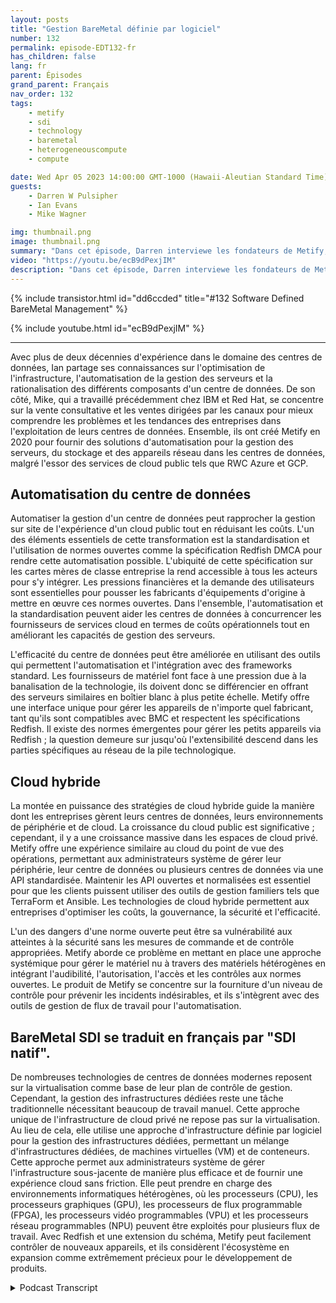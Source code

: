 ```yaml
---
layout: posts
title: "Gestion BareMetal définie par logiciel"
number: 132
permalink: episode-EDT132-fr
has_children: false
lang: fr
parent: Épisodes
grand_parent: Français
nav_order: 132
tags:
    - metify
    - sdi
    - technology
    - baremetal
    - heterogeneouscompute
    - compute

date: Wed Apr 05 2023 14:00:00 GMT-1000 (Hawaii-Aleutian Standard Time)
guests:
    - Darren W Pulsipher
    - Ian Evans
    - Mike Wagner

img: thumbnail.png
image: thumbnail.png
summary: "Dans cet épisode, Darren interviewe les fondateurs de Metify, Ian Evans et Mike Wagner, à propos de leur approche unique de gestion de l'infrastructure définie par logiciel "bare metal" en utilisant la norme Redfish."
video: "https://youtu.be/ecB9dPexjIM"
description: "Dans cet épisode, Darren interviewe les fondateurs de Metify, Ian Evans et Mike Wagner, à propos de leur approche unique de gestion de l'infrastructure définie par logiciel "bare metal" en utilisant la norme Redfish."
---
```


<div>
{% include transistor.html id="dd6ccded" title="#132 Software Defined BareMetal Management" %}

{% include youtube.html id="ecB9dPexjIM" %}
</div>

---

Avec plus de deux décennies d'expérience dans le domaine des centres de données, Ian partage ses connaissances sur l'optimisation de l'infrastructure, l'automatisation de la gestion des serveurs et la rationalisation des différents composants d'un centre de données. De son côté, Mike, qui a travaillé précédemment chez IBM et Red Hat, se concentre sur la vente consultative et les ventes dirigées par les canaux pour mieux comprendre les problèmes et les tendances des entreprises dans l'exploitation de leurs centres de données. Ensemble, ils ont créé Metify en 2020 pour fournir des solutions d'automatisation pour la gestion des serveurs, du stockage et des appareils réseau dans les centres de données, malgré l'essor des services de cloud public tels que RWC Azure et GCP.

## Automatisation du centre de données

Automatiser la gestion d'un centre de données peut rapprocher la gestion sur site de l'expérience d'un cloud public tout en réduisant les coûts. L'un des éléments essentiels de cette transformation est la standardisation et l'utilisation de normes ouvertes comme la spécification Redfish DMCA pour rendre cette automatisation possible. L'ubiquité de cette spécification sur les cartes mères de classe entreprise la rend accessible à tous les acteurs pour s'y intégrer. Les pressions financières et la demande des utilisateurs sont essentielles pour pousser les fabricants d'équipements d'origine à mettre en œuvre ces normes ouvertes. Dans l'ensemble, l'automatisation et la standardisation peuvent aider les centres de données à concurrencer les fournisseurs de services cloud en termes de coûts opérationnels tout en améliorant les capacités de gestion des serveurs.

L'efficacité du centre de données peut être améliorée en utilisant des outils qui permettent l'automatisation et l'intégration avec des frameworks standard. Les fournisseurs de matériel font face à une pression due à la banalisation de la technologie, ils doivent donc se différencier en offrant des serveurs similaires en boîtier blanc à plus petite échelle. Metify offre une interface unique pour gérer les appareils de n'importe quel fabricant, tant qu'ils sont compatibles avec BMC et respectent les spécifications Redfish. Il existe des normes émergentes pour gérer les petits appareils via Redfish ; la question demeure sur jusqu'où l'extensibilité descend dans les parties spécifiques au réseau de la pile technologique.

## Cloud hybride

La montée en puissance des stratégies de cloud hybride guide la manière dont les entreprises gèrent leurs centres de données, leurs environnements de périphérie et de cloud. La croissance du cloud public est significative ; cependant, il y a une croissance massive dans les espaces de cloud privé. Metify offre une expérience similaire au cloud du point de vue des opérations, permettant aux administrateurs système de gérer leur périphérie, leur centre de données ou plusieurs centres de données via une API standardisée. Maintenir les API ouvertes et normalisées est essentiel pour que les clients puissent utiliser des outils de gestion familiers tels que TerraForm et Ansible. Les technologies de cloud hybride permettent aux entreprises d'optimiser les coûts, la gouvernance, la sécurité et l'efficacité.

L'un des dangers d'une norme ouverte peut être sa vulnérabilité aux atteintes à la sécurité sans les mesures de commande et de contrôle appropriées. Metify aborde ce problème en mettant en place une approche systémique pour gérer le matériel nu à travers des matériels hétérogènes en intégrant l'audibilité, l'autorisation, l'accès et les contrôles aux normes ouvertes. Le produit de Metify se concentre sur la fourniture d'un niveau de contrôle pour prévenir les incidents indésirables, et ils s'intègrent avec des outils de gestion de flux de travail pour l'automatisation.

## BareMetal SDI se traduit en français par "SDI natif".

De nombreuses technologies de centres de données modernes reposent sur la virtualisation comme base de leur plan de contrôle de gestion. Cependant, la gestion des infrastructures dédiées reste une tâche traditionnelle nécessitant beaucoup de travail manuel. Cette approche unique de l'infrastructure de cloud privé ne repose pas sur la virtualisation. Au lieu de cela, elle utilise une approche d'infrastructure définie par logiciel pour la gestion des infrastructures dédiées, permettant un mélange d'infrastructures dédiées, de machines virtuelles (VM) et de conteneurs. Cette approche permet aux administrateurs système de gérer l'infrastructure sous-jacente de manière plus efficace et de fournir une expérience cloud sans friction. Elle peut prendre en charge des environnements informatiques hétérogènes, où les processeurs (CPU), les processeurs graphiques (GPU), les processeurs de flux programmable (FPGA), les processeurs vidéo programmables (VPU) et les processeurs réseau programmables (NPU) peuvent être exploités pour plusieurs flux de travail. Avec Redfish et une extension du schéma, Metify peut facilement contrôler de nouveaux appareils, et ils considèrent l'écosystème en expansion comme extrêmement précieux pour le développement de produits.



<details>
<summary> Podcast Transcript </summary>

<p></p>

</details>
